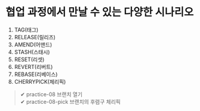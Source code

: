 # 협업 과정에서 만날 수 있는 다양한 시나리오

1. TAG(태그)
2. RELEASE(릴리즈)
3. AMEND(어맨드)
4. STASH(스태시)
5. RESET(리셋)
6. REVERT(리버트)
7. REBASE(리베이스)
8. CHERRYPICK(체리픽)

> ✔ practice-08 브랜치 열기  
> ✔ practice-08-pick 브랜치의 후렴구 체리픽